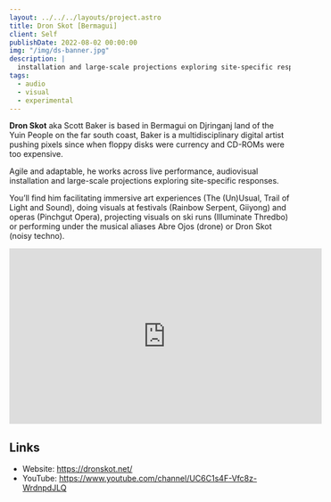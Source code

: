 ```yaml
---
layout: ../../../layouts/project.astro
title: Dron Skot [Bermagui]
client: Self
publishDate: 2022-08-02 00:00:00
img: "/img/ds-banner.jpg"
description: |
  installation and large-scale projections exploring site-specific responses
tags:
  - audio
  - visual
  - experimental
---
```


**Dron Skot** aka Scott Baker is based in Bermagui on Djringanj land of the Yuin People on the far south coast, Baker is a multidisciplinary digital artist pushing pixels since when floppy disks were currency and CD-ROMs were too expensive. 

Agile and adaptable, he works across live performance, audiovisual installation and large-scale projections exploring site-specific responses. 

You’ll find him facilitating immersive art experiences (The (Un)Usual, Trail of Light and Sound), doing visuals at festivals (Rainbow Serpent, Giiyong) and operas (Pinchgut Opera), projecting visuals on ski runs (Illuminate Thredbo) or performing under the musical aliases Abre Ojos (drone) or Dron Skot (noisy techno).

<iframe width="560" height="315" src="https://www.youtube.com/embed/SqlcyJMRO8Y" title="YouTube video player" frameborder="0" allow="accelerometer; autoplay; clipboard-write; encrypted-media; gyroscope; picture-in-picture" allowfullscreen></iframe>

## Links
 - Website: https://dronskot.net/
 - YouTube: https://www.youtube.com/channel/UC6C1s4F-Vfc8z-WrdnpdJLQ
